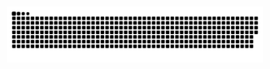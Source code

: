 <picture>
  <source media="(prefers-color-scheme: dark)" srcset="https://raw.githubusercontent.com/wkywky123123/wkywky123123/output/github-contribution-grid-snake-dark.svg">
  <source media="(prefers-color-scheme: light)" srcset="https://raw.githubusercontent.com/wkywky123123/wkywky123123/output/github-contribution-grid-snake.svg">
  <img alt="github contribution grid snake animation" src="https://raw.githubusercontent.com/lxfriday/lxfriday/output/github-contribution-grid-snake.svg">
</picture>
